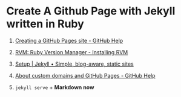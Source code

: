 # Create A Github Page with Jekyll written in Ruby

1. [Creating a GitHub Pages site - GitHub Help](https://help.github.com/en/github/working-with-github-pages/creating-a-github-pages-site)

2. [RVM: Ruby Version Manager - Installing RVM](https://rvm.io/rvm/install)

3. [Setup \| Jekyll • Simple, blog-aware, static sites](https://jekyllrb.com/docs/step-by-step/01-setup/)

4. [About custom domains and GitHub Pages - GitHub Help](https://help.github.com/en/github/working-with-github-pages/about-custom-domains-and-github-pages)

5. `jekyll serve` + **Markdown now**

